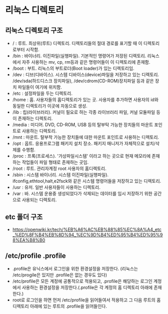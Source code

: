 # 리눅스 디렉토리

## 리눅스 디렉토리 구조
<ul>
  <li>/ : 루트. 최상위(루트) 디렉토리. 디렉토리들의 절대 경로를 표기할 때 이 디렉토리로부터 시작함.</li>
  <li>/bin : 바이너리. 이진파일(실행파일). 기본적인 명령어가 저장된 디렉토리. 리눅스에서 자주 사용하는 mv, cp, rm등과 같은 명령어들이 이 디렉토리에 존재함.</li>
  <li>/boot : 부트. 리눅스의 부트로더(Boot loader)가 있는 디렉토리임.</li>
  <li>/dev : 디브(디바이스). 시스템 디바이스(device)파일을 저장하고 있는 디렉토리. /dev/sda(하드디스크 장치파일), /dev/cdrom(CD-ROM)장치파일 등과 같은 장치 파일들이 여기에 위치함.</li>
  <li>/etc : 설정파일을 두는 디렉토리.</li>
  <li>/home : 홈. 사용자들의 홈디렉토리가 있는 곳. 사용자를 추가하면 사용자의 id와 동일한 디렉토리가 이곳에 자동으로 생성.</li>
  <li>/lib : 립(라이브러리). 커널이 필요로 하는 각종 라이브러리 파일, 커널 모듈파일 등이 존재하는 디렉토리.</li>
  <li>/media : 미디어. DVD, CD-ROM, USB 등의 탈부탁 가능한 장치들의 마운트 포인트로 사용하는 디렉토리.</li>
  <li>/mnt : 마운트. 탈부착 가능한 장치들에 대한 마운트 포인트로 사용하는 디렉토리.</li>
  <li>/opt : 옵트. 응용프로그램 패키지 설치 장소. 패키지 매니저가 자체적으로 설치/삭제를 수행함.</li>
  <li>/proc : 프록(프로세스). '가상파일시스템' 이라고 하는 곳으로 현재 메모리에 존재하는 작업들이 파일 형태로 존재하는 곳임.</li>
  <li>/root : 루트. 관리자계정 root 사용자의 홈디렉토리.</li>
  <li>/sbin : 시스템 바이너리. 시스템 이진파일(실행파일). ifconfig,ethtool,halt,e2fsck와 같은 시스템 명령어들을 저장하고 있는 디렉토리.</li>
  <li>/usr : 유저. 일반 사용자들이 사용하는 디렉토리.</li>
  <li>/var : 바. 시스템 운용중 생성되었다가 삭제되는 데이터를 임시 저장하기 위한 공간으로 사용되는 디렉토리.</li>
</ul>

## etc 폴더 구조
- https://openwiki.kr/tech/%EB%A6%AC%EB%88%85%EC%8A%A4_etc_%ED%8F%B4%EB%8D%94_%EC%9D%B4%ED%95%B4%ED%95%98%EA%B8%B0

## /etc/profile .profile
- .profile은 유닉스에서 로그인을 위한 환경설정을 저장한다. (리눅스는 /etc/progile은 있지만 .profile은 없는 경우도 있다)
- /etc/profile은 모든 계정에 공통적으로 적용되고, .profile은 해당하는 로그인 계정에서 사용하는 환경설정을 저장한다.(.profile은 각 계정의 홈 디렉토리 아래에 존재한다.)
- root로 로그인을 하면 먼저 /etc/profile을 읽어들여서 적용하고 그 다음 루트의 홈 디렉토리 아래에 있는 루트의 .profile을 읽어들인다.
